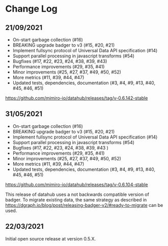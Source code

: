 # Change Log

## 21/09/2021

* On-start garbage collection (#16)
* BREAKING upgrade badger to v3 (#15, #20, #21)
* Implement fullsync protocol of Universal Data API specification (#14)
* Support parallel processing in javascript transforms (#54)
* Bugfixes (#17, #22, #23, #24, #38, #39, #43)
* Performance improvements (#29, #35, #41)
* Minor improvements (#25, #27, #37, #49, #50, #52)
* More metrics (#11, #39, #44, #47)
* Updated tests, dependencies, documentation (#3, #4, #9, #13, #40, #45, #46, #51)

https://github.com/mimiro-io/datahub/releases/tag/v-0.6.142-stable

## 31/05/2021

* On-start garbage collection (#16)
* BREAKING upgrade badger to v3 (#15, #20, #21)
* Implement fullsync protocol of Universal Data API specification (#14)
* Support parallel processing in javascript transforms (#54)
* Bugfixes (#17, #22, #23, #24, #38, #39, #43 )
* Performance improvements (#29, #35, #41)
* Minor improvements (#25, #27, #37, #49, #50, #52)
* More metrics (#11, #39, #44, #47)
* Updated tests, dependencies, documentation (#3, #4, #9, #13, #40, #45, #46, #51)

https://github.com/mimiro-io/datahub/releases/tag/v-0.6.104-stable

This release of datahub uses a not backwards compatible version of badger. To migrate existing data, the same strategy as
described in https://dgraph.io/blog/post/releasing-badger-v2/#ready-to-migrate can be used.

## 22/03/2021

Initial open source release at version 0.5.X. 

